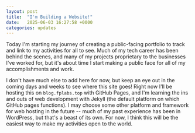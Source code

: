```yaml
---
layout: post
title:  "I'm Building a Website!"
date:   2025-06-03 16:27:58 +0000
categories: updates
---
```

Today I'm starting my journey of creating a public-facing portfolio to track and link to my activities for all to see. Much of my tech career has been behind the scenes, and many of my projects proprietary to the businesses I've worked for, but it's about time I start making a public face for all of my accomplishments and work.

I don't have much else to add here for now, but keep an eye out in the coming days and weeks to see where this site goes! Right now I'll be hosting this on `blog.fplabs.top` with GitHub Pages, and I'm learning the ins and outs of web development with Jekyll (the default platform on which GitHub pages functions). I may choose some other platform and framework for web hosting in the future -- much of my past experience has been in WordPress, but that's a beast of its own. For now, I think this will be the easiest way to make my activities open to the world.